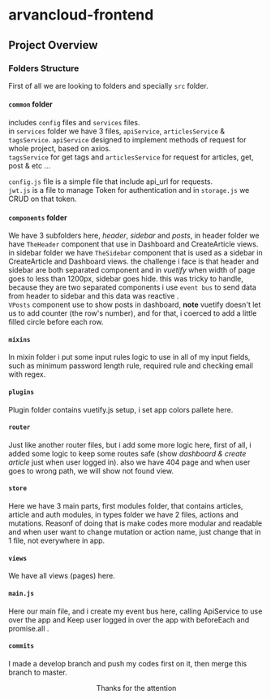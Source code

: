 # arvancloud-frontend

## Project Overview

### Folders Structure
First of all we are looking to folders and specially `src` folder.   
#### `common` folder

includes `config` files and `services` files.   
in `services` folder we have 3 files, `apiService`, `articlesService` & `tagsService`. `apiService` designed to implement methods of request for whole project, based on axios.   
`tagsService` for get tags and `articlesService` for request for articles, get, post & etc ...   

`config.js` file is a simple file that include api_url for requests.    
`jwt.js` is a file to manage Token for authentication and in `storage.js` we CRUD on that token.    

#### `components` folder
We have 3 subfolders here, *header*, *sidebar* and *posts*, in header folder we have `TheHeader` component that use in Dashboard and CreateArticle views. in sidebar folder we have `TheSidebar` component that is used as a sidebar in CreateArticle and Dashboard views. the challenge i face is that header and sidebar are both separated component and in *vuetify* when width of page goes to less than 1200px, sidebar goes hide. this was tricky to handle, because they are two separated components i use `event bus` to send data from header to sidebar and this data was reactive .   
`VPosts` component use to show posts in dashboard, **note** vuetify doesn't let us to add counter (the row's number), and for that, i coerced to add a little filled circle before each row.    

#### `mixins`   
In mixin folder i put some input rules logic to use in all of my input fields, such as minimum password length rule, required rule and checking email with regex.    

#### `plugins`   
Plugin folder contains vuetify.js setup, i set app colors pallete here.    

#### `router`
Just like another router files, but i add some more logic here, first of all, i added some logic to keep some routes safe (show *dashboard & create article* just when user logged in). also we have 404 page and when user goes to wrong path, we will show not found view.

#### `store`    
Here we have 3 main parts, first modules folder, that contains articles, article and auth modules, in types folder we have 2 files, actions and mutations. Reasonf of doing that is make codes more modular and readable and when user want to change mutation or action name, just change that in 1 file, not everywhere in app.    

#### `views`   
We have all views (pages) here.    

#### `main.js`    
Here our main file, and i create my event bus here, calling ApiService to use over the app and Keep user logged in over the app with beforeEach and promise.all .    

#### `commits`   
I made a develop branch and push my codes first on it, then merge this branch to master.



<p align="center">Thanks for the attention</p>

